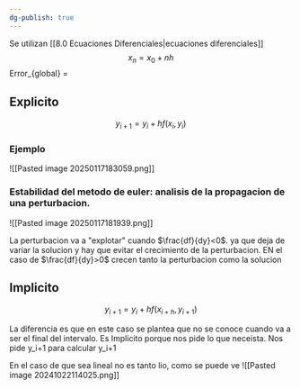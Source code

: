 ```yaml
---
dg-publish: true
---
```

Se utilizan [[8.0 Ecuaciones Diferenciales|ecuaciones diferenciales]]
$$x_{n}=x_{0}+nh $$
Error_{global} = 


## Explicito
$$y_{i+1}=y_{i}+hf(x_{i}, y_{i})$$

### Ejemplo 
![[Pasted image 20250117183059.png]]
### Estabilidad del metodo de euler: analisis de la propagacion de una perturbacion.

![[Pasted image 20250117181939.png]]

La perturbacion va a "explotar" cuando $\frac{df}{dy}<0$. ya que deja de variar la solucion y hay que evitar el crecimiento de la perturbacion. EN el caso de $\frac{df}{dy}>0$ crecen tanto la perturbacion como la solucion

## Implicito 
$$y_{i+1}=y_{i}+hf(x_{i+h}, y_{i+1})$$

La diferencia es que en este caso se plantea que no se conoce cuando va a ser el final del intervalo. Es Implicito porque nos pide lo que neceista. Nos pide y_i+1 para calcular y_i+1

En el caso de que sea lineal no es tanto lio, como se puede ve
![[Pasted image 20241022114025.png]]

